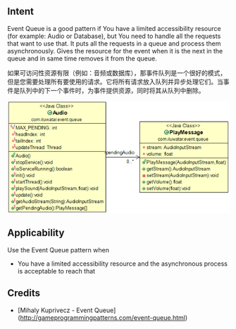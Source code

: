 
## Intent
Event Queue is a good pattern if You have a limited accessibility resource (for example: 
Audio or Database), but You need to handle all the requests that want to use that.
It puts all the requests in a queue and process them asynchronously.
Gives the resource for the event when it is the next in the queue and in same time
removes it from the queue.

如果可访问性资源有限（例如：音频或数据库），那事件队列是一个很好的模式，但是您需要处理所有要使用的请求。它将所有请求放入队列并异步处理它们。当事件是队列中的下一个事件时，为事件提供资源，同时将其从队列中删除。

![alt text](./etc/model.png "Event Queue")

## Applicability
Use the Event Queue pattern when

* You have a limited accessibility resource and the asynchronous process is acceptable to reach that

## Credits

* [Mihaly Kuprivecz - Event Queue] (http://gameprogrammingpatterns.com/event-queue.html)
